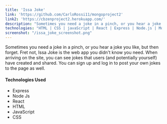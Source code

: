 ```yaml
---
title: 'Issa Joke'
link: 'https://github.com/CarloRossi11/mongoproject2'
link2: 'https://cbzenproject2.herokuapp.com/'
description: "Sometimes you need a joke in a pinch, or you hear a joke you like, but then forget. Fret not, Issa Joke is the web app you didn't know you need. When arriving on the site, you can see jokes that users (and potentially yourself) have created and shared. You can sign up and log in to post your own jokes to the page as well."
technologies: "HTML | CSS | javaScript | React | Express | Node.js | MongoDB | Heroku"
screenshot: "/issa_joke_screenshot.png"
---
```


Sometimes you need a joke in a pinch, or you hear a joke you like, but then forget. Fret not, Issa Joke is the web app you didn't know you need. When arriving on the site, you can see jokes that users (and potentially yourself) have created and shared. You can sign up and log in to post your own jokes to the page as well. 

#### Technologies Used
- Express
- Node Js
- React
- HTML
- JavaScript
- CSS